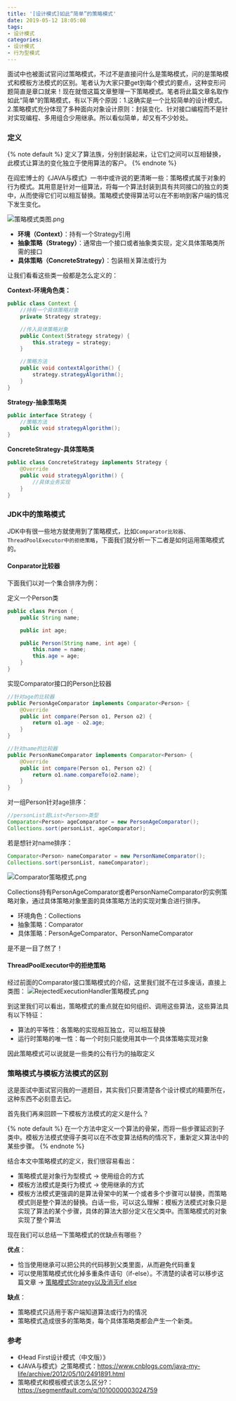 ```yaml
---
title: '[设计模式]如此“简单”的策略模式'
date: 2019-05-12 18:05:08
tags:
- 设计模式
categories:
- 设计模式
- 行为型模式
---
```


面试中也被面试官问过策略模式，不过不是直接问什么是策略模式，问的是策略模式和模板方法模式的区别。笔者认为大家只要get到每个模式的要点，这种变形问题简直是章口就来！现在就借这篇文章整理一下策略模式。笔者将此篇文章名取作如此“简单”的策略模式，有以下两个原因：1.这确实是一个比较简单的设计模式。2.策略模式充分体现了多种面向对象设计原则：封装变化、针对接口编程而不是针对实现编程、多用组合少用继承。所以看似简单，却又有不少妙处。

<!-- more -->

### 定义

{% note default %} 
定义了算法族，分别封装起来，让它们之间可以互相替换，此模式让算法的变化独立于使用算法的客户。
{% endnote %}

在阎宏博士的《JAVA与模式》一书中或许说的更清晰一些：策略模式属于对象的行为模式。其用意是针对一组算法，将每一个算法封装到具有共同接口的独立的类中，从而使得它们可以相互替换。策略模式使得算法可以在不影响到客户端的情况下发生变化。

![策略模式类图.png](https://i.loli.net/2019/05/15/5cdc219bb613958942.png)

- **环境（Context）**：持有一个Strategy引用
- **抽象策略（Strategy）**：通常由一个接口或者抽象类实现，定义具体策略类所需的接口
- **具体策略（ConcreteStrategy）**：包装相关算法或行为

让我们看看这些类一般都是怎么定义的：

**Context-环境角色类：**
```java
public class Context {
    //持有一个具体策略对象
    private Strategy strategy;

    //传入具体策略对象
    public Context(Strategy strategy) {
        this.strategy = strategy;
    }

    //策略方法
    public void contextAlgorithm() {
        strategy.strategyAlgorithm();
    }
}
```

**Strategy-抽象策略类**
```java
public interface Strategy {
    //策略方法
    public void strategyAlgorithm();
}
```

**ConcreteStrategy-具体策略类**
```java
public class ConcreteStrategy implements Strategy {
    @Override
    public void strategyAlgorithm() {
        //具体业务实现
    }
}
```

### JDK中的策略模式

JDK中有很一些地方就使用到了策略模式，比如`Comparator比较器`、`ThreadPoolExecutor中的拒绝策略`，下面我们就分析一下二者是如何运用策略模式的。

#### Conparator比较器

下面我们以对一个集合排序为例：

定义一个Person类
```java
public class Person {
    public String name;

    public int age;

    public Person(String name, int age) {
        this.name = name;
        this.age = age;
    }
}
```

实现Comparator接口的Person比较器
```java
//针对age的比较器
public PersonAgeComparator implements Comparator<Person> {
    @Override
    public int compare(Person o1, Person o2) {
        return o1.age - o2.age;
    }
}

//针对name的比较器
public PersonNameComparator implements Comparator<Person> {
    @Override
    public int compare(Person o1, Person o2) {
        return o1.name.compareTo(o2.name);
    }
}
```

对一组Person针对age排序：
```java
//personList是List<Person>类型
Comparator<Person> ageComparator = new PersonAgeComparator();
Collections.sort(personList, ageComparator);
```

若是想针对name排序：
```java
Comparator<Person> nameComparator = new PersonNameComparator();
Collections.sort(personList, nameComparator);
```

![Comparator策略模式.png](https://i.loli.net/2019/05/20/5ce219ef8112a67318.png)

Collections持有PersonAgeComparator或者PersonNameComparator的实例策略对象，通过具体策略对象里面的具体策略方法的实现对集合进行排序。

- 环境角色：Collections
- 抽象策略：Comparator<Person>
- 具体策略：PersonAgeComparator、PersonNameComparator

是不是一目了然了！

#### ThreadPoolExecutor中的拒绝策略

经过前面的Comparator接口策略模式的介绍，这里我们就不在过多废话，直接上类图：
![RejectedExecutionHandler策略模式.png](https://i.loli.net/2019/05/20/5ce21e2586e7468498.png)

到这里我们可以看出，策略模式的重点就在如何组织、调用这些算法，这些算法具有以下特征：
- 算法的平等性：各策略的实现相互独立，可以相互替换
- 运行时策略的唯一性：每一个时刻只能使用其中一个具体策略实现对象

因此策略模式可以说就是一些类的公有行为的抽取定义

### 策略模式与模板方法模式的区别

这是面试中面试官问我的一道题目，其实我们只要清楚各个设计模式的精要所在，这种东西不必刻意去记。

首先我们再来回顾一下模板方法模式的定义是什么？

{% note default %} 
在一个方法中定义一个算法的骨架，而将一些步骤延迟到子类中。模板方法模式使得子类可以在不改变算法结构的情况下，重新定义算法中的某些步骤。
{% endnote %}

结合本文中策略模式的定义，我们很容易看出：

- 策略模式是对象行为型模式 -> 使用组合的方式
- 模板方法模式是类行为模式 -> 使用继承的方式
- 模板方法模式更强调的是算法骨架中的某一个或者多个步骤可以替换，而策略模式则是整个算法的替换。白话一些，可以这么理解：模板方法模式对象只是实现了算法的某个步骤，具体的算法大部分定义在父类中。而策略模式的对象实现了整个算法


现在我们可以总结一下策略模式的优缺点有哪些？

**优点**：
- 恰当使用继承可以把公共的代码移到父类里面，从而避免代码重复
- 可以使用策略模式优化掉多重条件语句（if-else）。不清楚的读者可以移步这篇文章 -> [策略模式Strategy以及消灭if else](https://www.bbsmax.com/A/gAJG9Y81dZ/)

**缺点**：
- 策略模式只适用于客户端知道算法或行为的情况
- 策略模式造成很多的策略类，每个具体策略类都会产生一个新类。

### 参考

- 《Head First设计模式（中文版）》
- 《JAVA与模式》之策略模式：https://www.cnblogs.com/java-my-life/archive/2012/05/10/2491891.html
- 策略模式和模板模式该怎么区分?：https://segmentfault.com/q/1010000003024759
